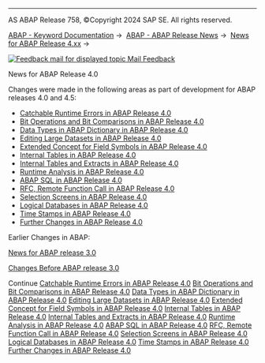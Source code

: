   

* * *

AS ABAP Release 758, ©Copyright 2024 SAP SE. All rights reserved.

[ABAP - Keyword Documentation](https://help.sap.com/doc/abapdocu_latest_index_htm/latest/en-US/abenabap.htm) →  [ABAP - ABAP Release News](https://help.sap.com/doc/abapdocu_latest_index_htm/latest/en-US/abennews.htm) →  [News for ABAP Release 4.xx](https://help.sap.com/doc/abapdocu_latest_index_htm/latest/en-US/abennews-4.htm) → 

 [![](Mail.gif?object=Mail.gif "Feedback mail for displayed topic") Mail Feedback](mailto:f1_help@sap.com?subject=Feedback%20on%20ABAP%20Documentation&body=Document:%20News%20for%20ABAP%20Release%204.0%2C%20ABENNEWS-40%2C%20758%0D%0A%0D%0AError:%0D%0A%0D%0A%0D%0A%0D%0ASuggestion%20for%20improvement:)

News for ABAP Release 4.0

Changes were made in the following areas as part of development for ABAP releases 4.0 and 4.5:

-   [Catchable Runtime Errors in ABAP Release 4.0](https://help.sap.com/doc/abapdocu_latest_index_htm/latest/en-US/abennews-40-sysexc.htm)
-   [Bit Operations and Bit Comparisons in ABAP Release 4.0](https://help.sap.com/doc/abapdocu_latest_index_htm/latest/en-US/abennews-40-bitops.htm)
-   [Data Types in ABAP Dictionary in ABAP Release 4.0](https://help.sap.com/doc/abapdocu_latest_index_htm/latest/en-US/abennews-40-dictionary-types.htm)
-   [Editing Large Datasets in ABAP Release 4.0](https://help.sap.com/doc/abapdocu_latest_index_htm/latest/en-US/abennews-40-performance.htm)
-   [Extended Concept for Field Symbols in ABAP Release 4.0](https://help.sap.com/doc/abapdocu_latest_index_htm/latest/en-US/abennews-40-assign.htm)
-   [Internal Tables in ABAP Release 4.0](https://help.sap.com/doc/abapdocu_latest_index_htm/latest/en-US/abennews-40-keytab.htm)
-   [Internal Tables and Extracts in ABAP Release 4.0](https://help.sap.com/doc/abapdocu_latest_index_htm/latest/en-US/abennews-40-itab-more.htm)
-   [Runtime Analysis in ABAP Release 4.0](https://help.sap.com/doc/abapdocu_latest_index_htm/latest/en-US/abennews-40-se30.htm)
-   [ABAP SQL in ABAP Release 4.0](https://help.sap.com/doc/abapdocu_latest_index_htm/latest/en-US/abennews-40-abap_sql.htm)
-   [RFC, Remote Function Call in ABAP Release 4.0](https://help.sap.com/doc/abapdocu_latest_index_htm/latest/en-US/abennews-40-rfc.htm)
-   [Selection Screens in ABAP Release 4.0](https://help.sap.com/doc/abapdocu_latest_index_htm/latest/en-US/abennews-40-selscreen.htm)
-   [Logical Databases in ABAP Release 4.0](https://help.sap.com/doc/abapdocu_latest_index_htm/latest/en-US/abennews-40-ldb.htm)
-   [Time Stamps in ABAP Release 4.0](https://help.sap.com/doc/abapdocu_latest_index_htm/latest/en-US/abennews-40-timestamp.htm)
-   [Further Changes in ABAP Release 4.0](https://help.sap.com/doc/abapdocu_latest_index_htm/latest/en-US/abennews-40-other-40ab.htm)

Earlier Changes in ABAP:

[News for ABAP release 3.0](https://help.sap.com/doc/abapdocu_latest_index_htm/latest/en-US/abennews-30.htm)

[Changes Before ABAP release 3.0](https://help.sap.com/doc/abapdocu_latest_index_htm/latest/en-US/abennews-21.htm)

Continue
[Catchable Runtime Errors in ABAP Release 4.0](https://help.sap.com/doc/abapdocu_latest_index_htm/latest/en-US/abennews-40-sysexc.htm)
[Bit Operations and Bit Comparisons in ABAP Release 4.0](https://help.sap.com/doc/abapdocu_latest_index_htm/latest/en-US/abennews-40-bitops.htm)
[Data Types in ABAP Dictionary in ABAP Release 4.0](https://help.sap.com/doc/abapdocu_latest_index_htm/latest/en-US/abennews-40-dictionary-types.htm)
[Editing Large Datasets in ABAP Release 4.0](https://help.sap.com/doc/abapdocu_latest_index_htm/latest/en-US/abennews-40-performance.htm)
[Extended Concept for Field Symbols in ABAP Release 4.0](https://help.sap.com/doc/abapdocu_latest_index_htm/latest/en-US/abennews-40-assign.htm)
[Internal Tables in ABAP Release 4.0](https://help.sap.com/doc/abapdocu_latest_index_htm/latest/en-US/abennews-40-keytab.htm)
[Internal Tables and Extracts in ABAP Release 4.0](https://help.sap.com/doc/abapdocu_latest_index_htm/latest/en-US/abennews-40-itab-more.htm)
[Runtime Analysis in ABAP Release 4.0](https://help.sap.com/doc/abapdocu_latest_index_htm/latest/en-US/abennews-40-se30.htm)
[ABAP SQL in ABAP Release 4.0](https://help.sap.com/doc/abapdocu_latest_index_htm/latest/en-US/abennews-40-abap_sql.htm)
[RFC, Remote Function Call in ABAP Release 4.0](https://help.sap.com/doc/abapdocu_latest_index_htm/latest/en-US/abennews-40-rfc.htm)
[Selection Screens in ABAP Release 4.0](https://help.sap.com/doc/abapdocu_latest_index_htm/latest/en-US/abennews-40-selscreen.htm)
[Logical Databases in ABAP Release 4.0](https://help.sap.com/doc/abapdocu_latest_index_htm/latest/en-US/abennews-40-ldb.htm)
[Time Stamps in ABAP Release 4.0](https://help.sap.com/doc/abapdocu_latest_index_htm/latest/en-US/abennews-40-timestamp.htm)
[Further Changes in ABAP Release 4.0](https://help.sap.com/doc/abapdocu_latest_index_htm/latest/en-US/abennews-40-other-40ab.htm)